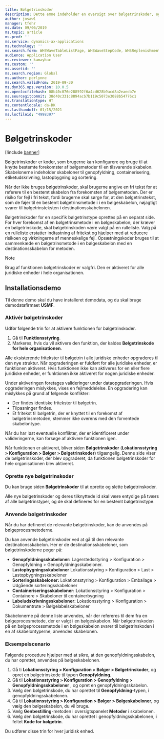 ```yaml
---
title: Bølgetrinskoder
description: Dette emne indeholder en oversigt over bølgetrinskoder, og hvordan de bruges.
author: josaw1
manager: tfehr
ms.date: 09/06/2019
ms.topic: article
ms.prod: ''
ms.service: dynamics-ax-applications
ms.technology: ''
ms.search.form: WHSWaveTableListPage, WHSWaveStepCode, WHSReplenishmentTemplates, WHSWaveTemplateTable
audience: Application User
ms.reviewer: kamaybac
ms.custom: ''
ms.assetid: ''
ms.search.region: Global
ms.author: perlynne
ms.search.validFrom: 2019-09-30
ms.dyn365.ops.version: 10.0.5
ms.openlocfilehash: 08b40c076e288592f6a4cd628b9acd8a2eaedb7e
ms.sourcegitcommit: 38d40c331c8894acb7b119c5073e3088b54776c1
ms.translationtype: HT
ms.contentlocale: da-DK
ms.lasthandoff: 01/15/2021
ms.locfileid: "4998397"
---
```

# <a name="wave-step-codes"></a>Bølgetrinskoder

[!include [banner](../includes/banner.md)]

Bølgetrinskoder er koder, som brugerne kan konfigurere og bruge til at knytte bestemte forekomster af bølgemetoder til en tilsvarende skabelon. Skabelonerne indeholder skabeloner til genopfyldning, containerisering, etiketudskrivning, lastopbygning og sortering.

Når der ikke bruges bølgetrinskoder, skal brugerne angive en fri tekst for at referere til en bestemt skabelon fra forekomsten af bølgemetoden. Der er risiko for fejl i fri tekst, fordi brugerne skal sørge for, at den bølgetrinstekst, som de føjer til en bestemt bølgetrinsmetode i i en bølgeskabelon, nøjagtigt svarer til bølgetrinsteksten i destinationsskabelonen.

Bølgetrinskoder for en specifik bølgetrinstype oprettes på en separat side. For hver forekomst af en bølgetrinsmetode i en bølgeskabelon, der kræver en bølgetrinskode, skal bølgetrinskoden være valgt på en rulleliste. Valg på en rulleliste erstatter indtastning af fritekst og hjælper med at reducere risikoen og virkningerne af menneskelige fejl. Opsætningskoder bruges til at sammenkæde en bølgetrinsmetode i en bølgeskabelon med en destinationsskabelon for metoden.

> [!NOTE]
> Brug af funktionen bølgetrinskoder er valgfri. Den er aktiveret for alle juridiske enheder i hele organisationen.

## <a name="setup-demo"></a>Installationsdemo 

Til denne demo skal du have installeret demodata, og du skal bruge demodatafirmaet **USMF**.

### <a name="enable-wave-step-codes"></a>Aktivér bølgetrinskoder

Udfør følgende trin for at aktivere funktionen for bølgetrinskoder.

1. Gå til **Funktionsstyring**.
2. Markeres, hvis du vil aktivere den funktion, der kaldes **Bølgetrinskode for hele organisationen**.

Alle eksisterende fritekster til bølgetrin i alle juridiske enheder opgraderes til den nye struktur. Når opgraderingen er fuldført for alle juridiske enheder, er funktionen aktiveret. Hvis funktionen ikke kan aktiveres for en eller flere juridiske enheder, er funktionen ikke aktiveret for nogen juridiske enheder.

Under aktiveringen foretages valideringer under dataopgraderingen. Hvis opgraderingen mislykkes, vises en fejlmeddelelse. En opgradering kan mislykkes på grund af følgende konflikter:

- Der findes identiske fritekster til bølgetrin.
- Tilpasninger findes.
- Et fritekst til bølgetrin, der er knyttet til en forekomst af bølgetrinsmetoden, stemmer ikke overens med den forventede skabelontype.

Når du har løst eventuelle konflikter, der er identificeret under valideringerne, kan forsøge af aktivere funktionen igen.

Når funktionen er aktiveret, bliver siden **Bølgetrinskoder** (**Lokationsstyring \> Konfiguration \> Bølger \> Bølgetrinskoder**) tilgængelig. Denne side viser de bølgetrinskoder, der blev opgraderet, da funktionen bølgetrinskoder for hele organisationen blev aktiveret.

### <a name="create-new-wave-step-codes"></a>Oprette nye bølgetrinskoder

Du kan bruge siden **Bølgetrinskoder** til at oprette og slette bølgetrinskoder.

Alle nye bølgetrinskoder og deres tilknyttede id skal være entydige på tværs af alle bølgetrinstyper, og de skal defineres for en bestemt bølgetrinstype.

### <a name="apply-wave-step-codes"></a>Anvende bølgetrinskoder

Når du har defineret de relevante bølgetrinskoder, kan de anvendes på bølgeprocesmetoderne.

Du kan anvende bølgetrinskoder ved at gå til den relevante destinationsskabelon. Her er de destinationsskabeloner, som bølgetrinskoderne peger på:

- **Genopfyldningsskabeloner:** Lagerstedsstyring \> Konfiguration \> Genopfyldning \> Genopfyldningsskabeloner.
- **Lastopbygningsskabeloner** Lokationsstyring \> Konfiguration \> Last \> Lastopbygningsskabeloner
- **Sorteringsskabeloner:** Lokationsstyring \> Konfiguration \> Emballage \> Udgående sorteringsskabeloner
- **Containeriseringsskabeloner:** Lokationsstyring \> Konfiguration \> Containere \> Skabeloner til containerbygning
- **Labeludskrivningsskabeloner:** Lokationsstyring \> Konfiguration \> Dokumentrute \> Bølgelabelskabeloner

Skabelonerne på denne liste anvendes, når der refereres til dem fra en bølgeprocesmetode, der er valgt i en bølgeskabelon. Når bølgetrinskoden på en bølgeprocessmetode i en bølgeskabelon svarer til bølgetrinskoden i en af skabelontyperne, anvendes skabelonen.

### <a name="sample-scenario"></a>Eksempelscenario

Følgende procedure hjælper med at sikre, at den genopfyldningsskabelon, du har oprettet, anvendes på bølgeskabelonen.

1. Gå ti **Lokationsstyring \> Konfiguration \> Bølger \> Bølgetrinskoder**, og opret en bølgetrinskode til typen **Genopfyldning**.
2. Gå til **Lokationsstyring \> Konfiguration \> Genopfyldning \> Genopfyldningsskabeloner** , og opret en genopfyldningsskabelon.
3. Vælg den bølgetrinskode, du har oprettet til **Genopfyldning**-typen, i genopfyldningsskabelonen.
4. Gå til **Lokationsstyring \> Konfiguration \> Bølger \> Bølgeskabeloner**, og vælg den bølgeskabelon, du vil bruge.
5. Vælg **Genbestilling**-metoden i oversigtspanelet **Metoder** i skabelonen.
6. Vælg den bølgetrinskode, du har oprettet i genopfyldningsskabelonen, i feltet **Kode for bølgetrin**.

Du udfører disse trin for hver juridisk enhed.
